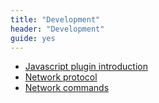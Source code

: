 ```yaml
---
title: "Development"
header: "Development"
guide: yes
---
```


  - [Javascript plugin introduction](plugin-javascript-introduction.html)
  - [Network protocol](socket-protocol.html)
  - [Network commands](socket-commands.html)
